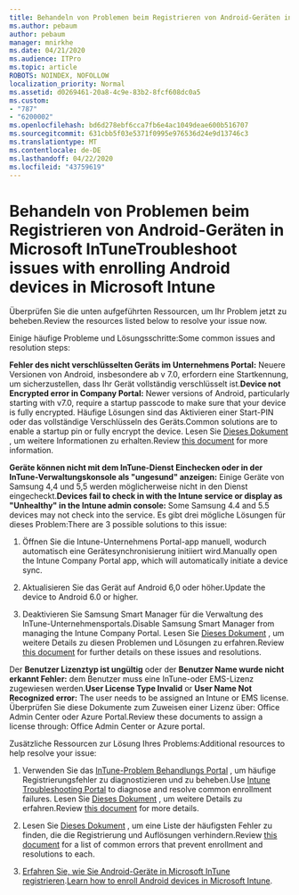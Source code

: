 ```yaml
---
title: Behandeln von Problemen beim Registrieren von Android-Geräten in Microsoft InTune
ms.author: pebaum
author: pebaum
manager: mnirkhe
ms.date: 04/21/2020
ms.audience: ITPro
ms.topic: article
ROBOTS: NOINDEX, NOFOLLOW
localization_priority: Normal
ms.assetid: d0269461-20a8-4c9e-83b2-8fcf608dc0a5
ms.custom:
- "787"
- "6200002"
ms.openlocfilehash: bd6d278ebf6cca7fb6e4ac1049deae600b516707
ms.sourcegitcommit: 631cbb5f03e5371f0995e976536d24e9d13746c3
ms.translationtype: MT
ms.contentlocale: de-DE
ms.lasthandoff: 04/22/2020
ms.locfileid: "43759619"
---
```

# <a name="troubleshoot-issues-with-enrolling-android-devices-in-microsoft-intune"></a><span data-ttu-id="5f489-102">Behandeln von Problemen beim Registrieren von Android-Geräten in Microsoft InTune</span><span class="sxs-lookup"><span data-stu-id="5f489-102">Troubleshoot issues with enrolling Android devices in Microsoft Intune</span></span>

<span data-ttu-id="5f489-103">Überprüfen Sie die unten aufgeführten Ressourcen, um Ihr Problem jetzt zu beheben.</span><span class="sxs-lookup"><span data-stu-id="5f489-103">Review the resources listed below to resolve your issue now.</span></span>
  
<span data-ttu-id="5f489-104">Einige häufige Probleme und Lösungsschritte:</span><span class="sxs-lookup"><span data-stu-id="5f489-104">Some common issues and resolution steps:</span></span>
  
 <span data-ttu-id="5f489-105">**Fehler des nicht verschlüsselten Geräts im Unternehmens Portal:** Neuere Versionen von Android, insbesondere ab v 7.0, erfordern eine Startkennung, um sicherzustellen, dass Ihr Gerät vollständig verschlüsselt ist.</span><span class="sxs-lookup"><span data-stu-id="5f489-105">**Device not Encrypted error in Company Portal:** Newer versions of Android, particularly starting with v7.0, require a startup passcode to make sure that your device is fully encrypted.</span></span> <span data-ttu-id="5f489-106">Häufige Lösungen sind das Aktivieren einer Start-PIN oder das vollständige Verschlüsseln des Geräts.</span><span class="sxs-lookup"><span data-stu-id="5f489-106">Common solutions are to enable a startup pin or fully encrypt the device.</span></span> <span data-ttu-id="5f489-107">Lesen Sie [Dieses Dokument](https://docs.microsoft.com/intune-user-help/your-device-appears-encrypted-but-cp-says-otherwise-android) , um weitere Informationen zu erhalten.</span><span class="sxs-lookup"><span data-stu-id="5f489-107">Review [this document](https://docs.microsoft.com/intune-user-help/your-device-appears-encrypted-but-cp-says-otherwise-android) for more information.</span></span>
  
 <span data-ttu-id="5f489-108">**Geräte können nicht mit dem InTune-Dienst Einchecken oder in der InTune-Verwaltungskonsole als "ungesund" anzeigen:** Einige Geräte von Samsung 4,4 und 5,5 werden möglicherweise nicht in den Dienst eingecheckt.</span><span class="sxs-lookup"><span data-stu-id="5f489-108">**Devices fail to check in with the Intune service or display as "Unhealthy" in the Intune admin console:** Some Samsung 4.4 and 5.5 devices may not check into the service.</span></span> <span data-ttu-id="5f489-109">Es gibt drei mögliche Lösungen für dieses Problem:</span><span class="sxs-lookup"><span data-stu-id="5f489-109">There are 3 possible solutions to this issue:</span></span>
  
1. <span data-ttu-id="5f489-110">Öffnen Sie die Intune-Unternehmens Portal-app manuell, wodurch automatisch eine Gerätesynchronisierung initiiert wird.</span><span class="sxs-lookup"><span data-stu-id="5f489-110">Manually open the Intune Company Portal app, which will automatically initiate a device sync.</span></span>

2. <span data-ttu-id="5f489-111">Aktualisieren Sie das Gerät auf Android 6,0 oder höher.</span><span class="sxs-lookup"><span data-stu-id="5f489-111">Update the device to Android 6.0 or higher.</span></span>

3. <span data-ttu-id="5f489-112">Deaktivieren Sie Samsung Smart Manager für die Verwaltung des InTune-Unternehmensportals.</span><span class="sxs-lookup"><span data-stu-id="5f489-112">Disable Samsung Smart Manager from managing the Intune Company Portal.</span></span> <span data-ttu-id="5f489-113">Lesen Sie [Dieses Dokument](https://docs.microsoft.com/intune-classic/troubleshoot/troubleshoot-device-enrollment-in-intune#devices-fail-to-check-in-with-the-intune-service-and-display-as-unhealthy-in-the-intune-admin-console) , um weitere Details zu diesen Problemen und Lösungen zu erfahren.</span><span class="sxs-lookup"><span data-stu-id="5f489-113">Review [this document](https://docs.microsoft.com/intune-classic/troubleshoot/troubleshoot-device-enrollment-in-intune#devices-fail-to-check-in-with-the-intune-service-and-display-as-unhealthy-in-the-intune-admin-console) for further details on these issues and resolutions.</span></span>

 <span data-ttu-id="5f489-114">Der **Benutzer Lizenztyp ist ungültig** oder der **Benutzer Name wurde nicht erkannt Fehler:** dem Benutzer muss eine InTune-oder EMS-Lizenz zugewiesen werden.</span><span class="sxs-lookup"><span data-stu-id="5f489-114">**User License Type Invalid** or **User Name Not Recognized error:** The user needs to be assigned an Intune or EMS license.</span></span> <span data-ttu-id="5f489-115">Überprüfen Sie diese Dokumente zum Zuweisen einer Lizenz über: Office Admin Center oder Azure Portal.</span><span class="sxs-lookup"><span data-stu-id="5f489-115">Review these documents to assign a license through: Office Admin Center or Azure portal.</span></span>
  
<span data-ttu-id="5f489-116">Zusätzliche Ressourcen zur Lösung Ihres Problems:</span><span class="sxs-lookup"><span data-stu-id="5f489-116">Additional resources to help resolve your issue:</span></span>
  
1. <span data-ttu-id="5f489-117">Verwenden Sie das [InTune-Problem Behandlungs Portal](https://devicemanagement.microsoft.com/#blade/Microsoft_Intune_DeviceSettings/TroubleshootBlade) , um häufige Registrierungsfehler zu diagnostizieren und zu beheben.</span><span class="sxs-lookup"><span data-stu-id="5f489-117">Use [Intune Troubleshooting Portal](https://devicemanagement.microsoft.com/#blade/Microsoft_Intune_DeviceSettings/TroubleshootBlade) to diagnose and resolve common enrollment failures.</span></span> <span data-ttu-id="5f489-118">Lesen Sie [Dieses Dokument](https://docs.microsoft.com/intune/help-desk-operators) , um weitere Details zu erfahren.</span><span class="sxs-lookup"><span data-stu-id="5f489-118">Review [this document](https://docs.microsoft.com/intune/help-desk-operators) for more details.</span></span>

2. <span data-ttu-id="5f489-119">Lesen Sie [Dieses Dokument](https://docs.microsoft.com/intune-classic/Troubleshoot/troubleshoot-device-enrollment-in-intune) , um eine Liste der häufigsten Fehler zu finden, die die Registrierung und Auflösungen verhindern.</span><span class="sxs-lookup"><span data-stu-id="5f489-119">Review [this document](https://docs.microsoft.com/intune-classic/Troubleshoot/troubleshoot-device-enrollment-in-intune) for a list of common errors that prevent enrollment and resolutions to each.</span></span>

3. <span data-ttu-id="5f489-120">[Erfahren Sie, wie Sie Android-Geräte in Microsoft InTune registrieren](https://docs.microsoft.com/intune/android-enroll).</span><span class="sxs-lookup"><span data-stu-id="5f489-120">[Learn how to enroll Android devices in Microsoft Intune](https://docs.microsoft.com/intune/android-enroll).</span></span>
